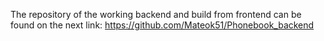 The repository of the working backend and build from frontend can be found on the next link: https://github.com/Mateok51/Phonebook_backend

